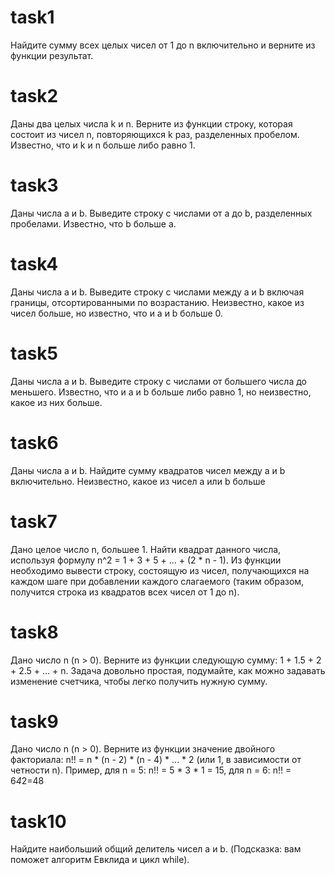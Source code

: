 # task1
Найдите сумму  всех целых чисел от 1 до n включительно и верните из функции результат.
# task2
Даны два целых числа k и n. Верните из функции строку, которая состоит из чисел n, повторяющихся k раз, разделенных пробелом. Известно, что и k и n больше либо равно 1.
# task3
Даны числа a и b. Выведите строку с числами от а до b, разделенных пробелами. Известно, что b больше a.
# task4
Даны числа a и b. Выведите строку с числами между а и b включая границы, отсортированными по возрастанию. Неизвестно, какое из чисел больше, но известно, что и a и b больше 0.
# task5
Даны числа a и b. Выведите строку с числами от большего числа до меньшего. Известно, что и a и b больше либо равно 1, но неизвестно, какое из них больше.
# task6 
Даны числа a и b. Найдите сумму квадратов чисел между a и b включительно. Неизвестно, какое из чисел a или b больше
# task7
Дано целое число n, большее 1. Найти квадрат данного числа, используя формулу n^2 = 1 + 3 + 5 + ... + (2 * n - 1).  Из функции необходимо вывести строку, состоящую из чисел, получающихся на каждом шаге при добавлении каждого слагаемого (таким образом, получится строка из квадратов всех чисел от 1 до n).
# task8
Дано число n (n > 0). Верните из функции следующую сумму: 1 + 1.5 + 2 + 2.5 + ... + n. Задача довольно простая, подумайте, как можно задавать изменение счетчика, чтобы легко получить нужную сумму.  
# task9
Дано число n (n > 0). Верните из функции значение двойного факториала: n!! = n * (n - 2) * (n - 4) * ... * 2 (или 1, в зависимости от четности n).
Пример, для n = 5: n!! = 5 * 3 * 1 = 15, для n = 6: n!! = 6*4*2=48
# task10
Найдите наибольший общий делитель чисел a и b. (Подсказка: вам поможет алгоритм Евклида и цикл while).
